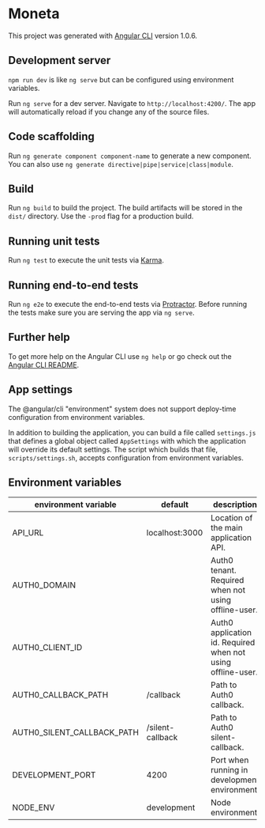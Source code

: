 # Moneta

This project was generated with [Angular CLI](https://github.com/angular/angular-cli) version 1.0.6.

## Development server

`npm run dev` is like `ng serve` but can be configured using environment variables.

Run `ng serve` for a dev server. Navigate to `http://localhost:4200/`. The app will automatically reload if you change any of the source files.

## Code scaffolding

Run `ng generate component component-name` to generate a new component. You can also use `ng generate directive|pipe|service|class|module`.

## Build

Run `ng build` to build the project. The build artifacts will be stored in the `dist/` directory. Use the `-prod` flag for a production build.

## Running unit tests

Run `ng test` to execute the unit tests via [Karma](https://karma-runner.github.io).

## Running end-to-end tests

Run `ng e2e` to execute the end-to-end tests via [Protractor](http://www.protractortest.org/).
Before running the tests make sure you are serving the app via `ng serve`.

## Further help

To get more help on the Angular CLI use `ng help` or go check out the [Angular CLI README](https://github.com/angular/angular-cli/blob/master/README.md).

## App settings

The @angular/cli "environment" system does not support deploy-time configuration from environment variables.

In addition to building the application, you can build a file called `settings.js` that defines a global object called `AppSettings` with which the application will override its default settings. The script which builds that file, `scripts/settings.sh`, accepts configuration from environment variables.

## Environment variables

environment variable       | default          | description
-------------------------- | ---------------- | -----------------------------------------------------------
API_URL                    | localhost:3000   | Location of the main application API.
AUTH0_DOMAIN               |                  | Auth0 tenant. Required when not using offline-user.
AUTH0_CLIENT_ID            |                  | Auth0 application id. Required when not using offline-user.
AUTH0_CALLBACK_PATH        | /callback        | Path to Auth0 callback.
AUTH0_SILENT_CALLBACK_PATH | /silent-callback | Path to Auth0 silent-callback.
DEVELOPMENT_PORT           | 4200             | Port when running in development environment.
NODE_ENV                   | development      | Node environment

